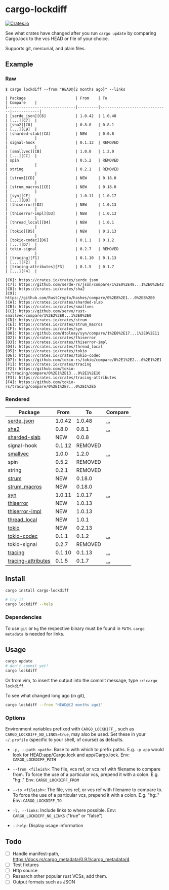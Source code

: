cargo-lockdiff
==============

[![Crates.io](https://img.shields.io/crates/v/cargo-lockdiff)](https://crates.io/crates/cargo-lockdiff)

See what crates have changed after you run `cargo update` by comparing Cargo.lock to the vcs HEAD or file of your choice.

Supports git, mercurial, and plain files.

Example
-------

### Raw

```
$ cargo lockdiff --from "HEAD@{2 months ago}" --links

| Package                      | From    | To                           | Compare    |
|------------------------------|---------|------------------------------|------------|
| [serde_json][C6]             | 1.0.42  | 1.0.48                       | [...][C7]  |
| [sha2][C8]                   | 0.8.0   | 0.8.1                        | [...][C9]  |
| [sharded-slab][CA]           | NEW     | 0.0.8                        |            |
| signal-hook                  | 0.1.12  | REMOVED                      |            |
| [smallvec][CB]               | 1.0.0   | 1.2.0                        | [...][CC]  |
| spin                         | 0.5.2   | REMOVED                      |            |
| string                       | 0.2.1   | REMOVED                      |            |
| [strum][CD]                  | NEW     | 0.18.0                       |            |
| [strum_macros][CE]           | NEW     | 0.18.0                       |            |
| [syn][CF]                    | 1.0.11  | 1.0.17                       | [...][D0]  |
| [thiserror][D2]              | NEW     | 1.0.13                       |            |
| [thiserror-impl][D3]         | NEW     | 1.0.13                       |            |
| [thread_local][D4]           | NEW     | 1.0.1                        |            |
| [tokio][D5]                  | NEW     | 0.2.13                       |            |
| [tokio-codec][D6]            | 0.1.1   | 0.1.2                        | [...][D7]  |
| tokio-signal                 | 0.2.7   | REMOVED                      |            |
| [tracing][F1]                | 0.1.10  | 0.1.13                       | [...][F2]  |
| [tracing-attributes][F3]     | 0.1.5   | 0.1.7                        | [...][F4]  |

[C6]: https://crates.io/crates/serde_json
[C7]: https://github.com/serde-rs/json/compare/1%2E0%2E48...1%2E0%2E42
[C8]: https://crates.io/crates/sha2
[C9]: https://github.com/RustCrypto/hashes/compare/0%2E8%2E1...0%2E8%2E0
[CA]: https://crates.io/crates/sharded-slab
[CB]: https://crates.io/crates/smallvec
[CC]: https://github.com/servo/rust-smallvec/compare/1%2E2%2E0...1%2E0%2E0
[CD]: https://crates.io/crates/strum
[CE]: https://crates.io/crates/strum_macros
[CF]: https://crates.io/crates/syn
[D0]: https://github.com/dtolnay/syn/compare/1%2E0%2E17...1%2E0%2E11
[D2]: https://crates.io/crates/thiserror
[D3]: https://crates.io/crates/thiserror-impl
[D4]: https://crates.io/crates/thread_local
[D5]: https://crates.io/crates/tokio
[D6]: https://crates.io/crates/tokio-codec
[D7]: https://github.com/tokio-rs/tokio/compare/0%2E1%2E2...0%2E1%2E1
[F1]: https://crates.io/crates/tracing
[F2]: https://github.com/tokio-rs/tracing/compare/0%2E1%2E13...0%2E1%2E10
[F3]: https://crates.io/crates/tracing-attributes
[F4]: https://github.com/tokio-rs/tracing/compare/0%2E1%2E7...0%2E1%2E5
```

### Rendered

| Package                      | From    | To                           | Compare    |
|------------------------------|---------|------------------------------|------------|
| [serde_json][C6]             | 1.0.42  | 1.0.48                       | [...][C7]  |
| [sha2][C8]                   | 0.8.0   | 0.8.1                        | [...][C9]  |
| [sharded-slab][CA]           | NEW     | 0.0.8                        |            |
| signal-hook                  | 0.1.12  | REMOVED                      |            |
| [smallvec][CB]               | 1.0.0   | 1.2.0                        | [...][CC]  |
| spin                         | 0.5.2   | REMOVED                      |            |
| string                       | 0.2.1   | REMOVED                      |            |
| [strum][CD]                  | NEW     | 0.18.0                       |            |
| [strum_macros][CE]           | NEW     | 0.18.0                       |            |
| [syn][CF]                    | 1.0.11  | 1.0.17                       | [...][D0]  |
| [thiserror][D2]              | NEW     | 1.0.13                       |            |
| [thiserror-impl][D3]         | NEW     | 1.0.13                       |            |
| [thread_local][D4]           | NEW     | 1.0.1                        |            |
| [tokio][D5]                  | NEW     | 0.2.13                       |            |
| [tokio-codec][D6]            | 0.1.1   | 0.1.2                        | [...][D7]  |
| tokio-signal                 | 0.2.7   | REMOVED                      |            |
| [tracing][F1]                | 0.1.10  | 0.1.13                       | [...][F2]  |
| [tracing-attributes][F3]     | 0.1.5   | 0.1.7                        | [...][F4]  |

[C6]: https://crates.io/crates/serde_json
[C7]: https://github.com/serde-rs/json/compare/1%2E0%2E48...1%2E0%2E42
[C8]: https://crates.io/crates/sha2
[C9]: https://github.com/RustCrypto/hashes/compare/0%2E8%2E1...0%2E8%2E0
[CA]: https://crates.io/crates/sharded-slab
[CB]: https://crates.io/crates/smallvec
[CC]: https://github.com/servo/rust-smallvec/compare/1%2E2%2E0...1%2E0%2E0
[CD]: https://crates.io/crates/strum
[CE]: https://crates.io/crates/strum_macros
[CF]: https://crates.io/crates/syn
[D0]: https://github.com/dtolnay/syn/compare/1%2E0%2E17...1%2E0%2E11
[D2]: https://crates.io/crates/thiserror
[D3]: https://crates.io/crates/thiserror-impl
[D4]: https://crates.io/crates/thread_local
[D5]: https://crates.io/crates/tokio
[D6]: https://crates.io/crates/tokio-codec
[D7]: https://github.com/tokio-rs/tokio/compare/0%2E1%2E2...0%2E1%2E1
[F1]: https://crates.io/crates/tracing
[F2]: https://github.com/tokio-rs/tracing/compare/0%2E1%2E13...0%2E1%2E10
[F3]: https://crates.io/crates/tracing-attributes
[F4]: https://github.com/tokio-rs/tracing/compare/0%2E1%2E7...0%2E1%2E5

Install
-------

```bash
cargo install cargo-lockdiff

# try it
cargo lockdiff --help
```

### Dependencies

To use `git` or `hg` the respective binary must be found in `PATH`. `cargo metadata` is needed for links.

Usage
-----

```bash
cargo update
# don't commit yet!
cargo lockdiff
```

Or from vim, to insert the output into the commit message, type `:r!cargo lockdiff`.

To see what changed long ago (in git),

```bash
cargo lockdiff --from "HEAD@{2 months ago}"
```

### Options

Environment variables prefixed with `CARGO_LOCKDIFF_`, such as `CARGO_LOCKDIFF_NO_LINKS=true`, may also be used. Set these in your `~/.profile` (specific to your shell, of course) as defaults.

- `-p, --path <path>`: Base to with which to prefix paths. E.g. `-p app` would look for HEAD:app/Cargo.lock and app/Cargo.lock. Env: `CARGO_LOCKDIFF_PATH`
- `--from <fileish>`: The file, vcs ref, or vcs ref with filename to compare from.  To force the use of a particular vcs, prepend it with a colon. E.g. "hg:." Env: `CARGO_LOCKDIFF_FROM`

- `--to <fileish>`: The file, vcs ref, or vcs ref with filename to compare to.  To force the use of a particular vcs, prepend it with a colon. E.g. "hg:." Env: `CARGO_LOCKDIFF_TO`

- `-l, --links`: Include links to where possible. Env: `CARGO_LOCKDIFF_NO_LINKS` ("true" or "false")

- `--help`: Display usage information

Todo
----

- [ ] Handle manifest-path, https://docs.rs/cargo_metadata/0.9.1/cargo_metadata/4
- [ ] Test fixtures
- [ ] Http source
- [ ] Research other popular rust VCSs, add them.
- [ ] Output formats such as JSON
